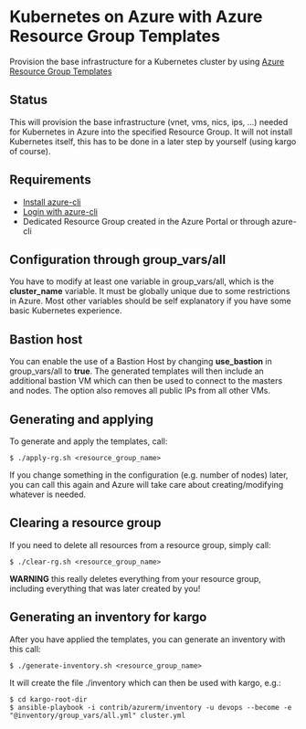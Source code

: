 # Kubernetes on Azure with Azure Resource Group Templates

Provision the base infrastructure for a Kubernetes cluster by using [Azure Resource Group Templates](https://docs.microsoft.com/en-us/azure/azure-resource-manager/resource-group-authoring-templates)

## Status

This will provision the base infrastructure (vnet, vms, nics, ips, ...) needed for Kubernetes in Azure into the specified
Resource Group. It will not install Kubernetes itself, this has to be done in a later step by yourself (using kargo of course).

## Requirements

- [Install azure-cli](https://docs.microsoft.com/en-us/cli/azure/install-azure-cli)
- [Login with azure-cli](https://docs.microsoft.com/en-us/cli/azure/authenticate-azure-cli)
- Dedicated Resource Group created in the Azure Portal or through azure-cli

## Configuration through group_vars/all

You have to modify at least one variable in group_vars/all, which is the **cluster_name** variable. It must be globally
unique due to some restrictions in Azure. Most other variables should be self explanatory if you have some basic Kubernetes
experience.

## Bastion host

You can enable the use of a Bastion Host by changing **use_bastion** in group_vars/all to **true**. The generated
templates will then include an additional bastion VM which can then be used to connect to the masters and nodes. The option
also removes all public IPs from all other VMs. 

## Generating and applying

To generate and apply the templates, call:

```shell
$ ./apply-rg.sh <resource_group_name>
```

If you change something in the configuration (e.g. number of nodes) later, you can call this again and Azure will
take care about creating/modifying whatever is needed.

## Clearing a resource group

If you need to delete all resources from a resource group, simply call:

```shell
$ ./clear-rg.sh <resource_group_name>
```

**WARNING** this really deletes everything from your resource group, including everything that was later created by you!


## Generating an inventory for kargo

After you have applied the templates, you can generate an inventory with this call:

```shell
$ ./generate-inventory.sh <resource_group_name>
```

It will create the file ./inventory which can then be used with kargo, e.g.:

```shell
$ cd kargo-root-dir
$ ansible-playbook -i contrib/azurerm/inventory -u devops --become -e "@inventory/group_vars/all.yml" cluster.yml
```

